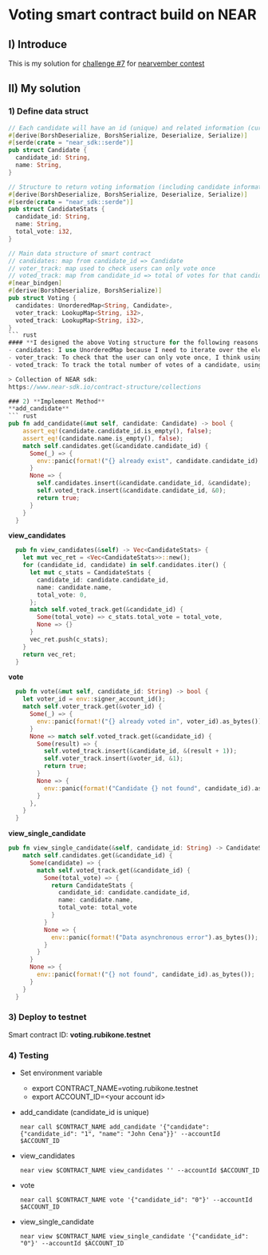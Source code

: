 # **Voting smart contract build on NEAR**

## I) **Introduce**
This is my solution for [challenge #7](https://nearvember.near.org/challenge-7-voting-contract) for [nearvember contest](https://nearvember.near.org/)

## II) **My solution**
### 1) **Define data struct**
``` rust
// Each candidate will have an id (unique) and related information (currently only candidate name)
#[derive(BorshDeserialize, BorshSerialize, Deserialize, Serialize)]
#[serde(crate = "near_sdk::serde")]
pub struct Candidate {
  candidate_id: String,
  name: String,
}

// Structure to return voting information (including candidate information and that candidate's total votes)
#[derive(BorshDeserialize, BorshSerialize, Deserialize, Serialize)]
#[serde(crate = "near_sdk::serde")]
pub struct CandidateStats {
  candidate_id: String,
  name: String,
  total_vote: i32,
}

// Main data structure of smart contract
// candidates: map from candidate_id => Candidate
// voter_track: map used to check users can only vote once
// voted_track: map from candidate_id => total of votes for that candidate
#[near_bindgen]
#[derive(BorshDeserialize, BorshSerialize)]
pub struct Voting {
  candidates: UnorderedMap<String, Candidate>,
  voter_track: LookupMap<String, i32>,
  voted_track: LookupMap<String, i32>,
}
``` rust
#### **I designed the above Voting structure for the following reasons:**
- candidates: I use UnorderedMap because I need to iterate over the elements (for view_candidates function)
- voter_track: To check that the user can only vote once, I think using a LookupMap is the simplest
- voted_track: To track the total number of votes of a candidate, using a LookupMap will be simple. When a new candidate is voted, you just need to get it from the map and update the value

> Collection of NEAR sdk:
https://www.near-sdk.io/contract-structure/collections

### 2) **Implement Method**
**add_candidate**
``` rust
pub fn add_candidate(&mut self, candidate: Candidate) -> bool {
    assert_eq!(candidate.candidate_id.is_empty(), false);
    assert_eq!(candidate.name.is_empty(), false);
    match self.candidates.get(&candidate.candidate_id) {
      Some(_) => {
        env::panic(format!("{} already exist", candidate.candidate_id).as_bytes());
      }
      None => {
        self.candidates.insert(&candidate.candidate_id, &candidate);
        self.voted_track.insert(&candidate.candidate_id, &0);
        return true;
      }
    }
  }
```
**view_candidates**
``` rust
  pub fn view_candidates(&self) -> Vec<CandidateStats> {
    let mut vec_ret = <Vec<CandidateStats>>::new();
    for (candidate_id, candidate) in self.candidates.iter() {
      let mut c_stats = CandidateStats {
        candidate_id: candidate.candidate_id,
        name: candidate.name,
        total_vote: 0,
      };
      match self.voted_track.get(&candidate_id) {
        Some(total_vote) => c_stats.total_vote = total_vote,
        None => {}
      }
      vec_ret.push(c_stats);
    }
    return vec_ret;
  }
```
**vote**
``` rust
  pub fn vote(&mut self, candidate_id: String) -> bool {
    let voter_id = env::signer_account_id();
    match self.voter_track.get(&voter_id) {
      Some(_) => {
        env::panic(format!("{} already voted in", voter_id).as_bytes());
      }
      None => match self.voted_track.get(&candidate_id) {
        Some(result) => {
          self.voted_track.insert(&candidate_id, &(result + 1));
          self.voter_track.insert(&voter_id, &1);
          return true;
        }
        None => {
          env::panic(format!("Candidate {} not found", candidate_id).as_bytes());
        }
      },
    }
  }
```
**view_single_candidate**
``` rust
pub fn view_single_candidate(&self, candidate_id: String) -> CandidateStats {
    match self.candidates.get(&candidate_id) {
      Some(candidate) => {
        match self.voted_track.get(&candidate_id) {
          Some(total_vote) => {
            return CandidateStats {
              candidate_id: candidate.candidate_id,
              name: candidate.name,
              total_vote: total_vote
            }
          }
          None => {
            env::panic(format!("Data asynchronous error").as_bytes());
          }
        }
      }
      None => {
        env::panic(format!("{} not found", candidate_id).as_bytes());
      }
    }
  }
```

### 3) **Deploy to testnet**
Smart contract ID: **voting.rubikone.testnet**

### 4) **Testing**
- Set environment variable
    - export CONTRACT_NAME=voting.rubikone.testnet
    - export ACCOUNT_ID=&lt;your account id&gt;

- add_candidate (candidate_id is unique)
  ``` shell
  near call $CONTRACT_NAME add_candidate '{"candidate": {"candidate_id": "1", "name": "John Cena"}}' --accountId $ACCOUNT_ID
  ``` 
- view_candidates
  ``` shell
  near view $CONTRACT_NAME view_candidates '' --accountId $ACCOUNT_ID
  ```
- vote
  ``` shell
  near call $CONTRACT_NAME vote '{"candidate_id": "0"}' --accountId $ACCOUNT_ID
  ```
- view_single_candidate
  ``` shell
  near view $CONTRACT_NAME view_single_candidate '{"candidate_id": "0"}' --accountId $ACCOUNT_ID
  ```
